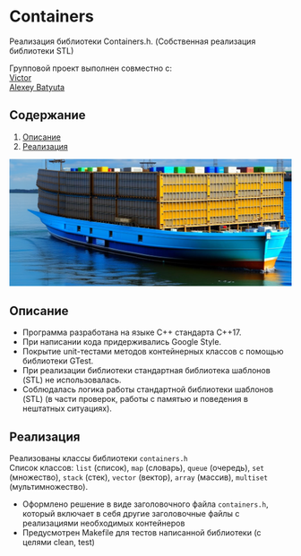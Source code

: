# Сontainers

Реализация библиотеки Сontainers.h. (Собственная реализация библиотеки STL)

Групповой проект выполнен совместно с: \
  [Victor](https://github.com/xerminia) \
  [Alexey Batyuta](https://github.com/tszechwa)

## Содержание

1. [Описание](#описание)
2. [Реализация](#реализация)


![Сontainers](misc/images/Containers.png)


## Описание

- Программа разработана на языке C++ стандарта C++17.
- При написании кода придерживались Google Style.
- Покрытие unit-тестами методов контейнерных классов c помощью библиотеки GTest.
- При реализации библиотеки стандартная библиотека шаблонов (STL) не использовалась.
- Соблюдалась логика работы стандартной библиотеки шаблонов (STL) (в части проверок, работы с памятью и поведения в нештатных ситуациях).

## Реализация

Реализованы классы библиотеки `containers.h` \
Список классов: `list` (список), `map` (словарь), `queue` (очередь), `set` (множество), `stack` (стек), `vector` (вектор),
`array` (массив), `multiset` (мультимножество).
- Оформлено решение в виде заголовочного файла `containers.h`, который включает в себя другие заголовочные файлы с реализациями необходимых контейнеров
- Предусмотрен Makefile для тестов написанной библиотеки (с целями clean, test)
